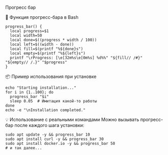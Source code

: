Прогресс бар

🔧 Функция прогресс-бара в Bash

```
progress_bar() {
  local progress=$1
  local width=50
  local done=$((progress * width / 100))
  local left=$((width - done))
  local fill=$(printf "%${done}s")
  local empty=$(printf "%${left}s")
  printf "\rProgress: [\e[32m%s\e[0m%s] %d%%" "${fill// /#}" "${empty// /.}" "$progress"
}
```
📦 Пример использования при установке

```
echo "Starting installation..."
for i in {1..100}; do
  progress_bar "$i"
  sleep 0.05  # Имитация какой-то работы
done
echo -e "\nInstallation completed."
```
💡 Использование с реальными командами
Можно вызывать прогресс-бар после каждого шага установки:


```
sudo apt update -y && progress_bar 10
sudo apt install curl -y && progress_bar 30
sudo apt install docker.io -y && progress_bar 50
# и так далее...
```
